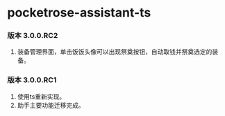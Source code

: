 # pocketrose-assistant-ts

### 版本 3.0.0.RC2

1. 装备管理界面，单击饭饭头像可以出现祭奠按钮，自动取钱并祭奠选定的装备。

### 版本 3.0.0.RC1

1. 使用ts重新实现。
2. 助手主要功能迁移完成。